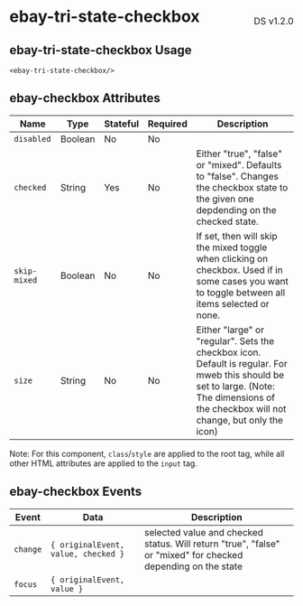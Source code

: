 <h1 style="display: flex; justify-content: space-between; align-items: center;">
    <span>
        ebay-tri-state-checkbox
    </span>
    <span style="font-weight: normal; font-size: medium; margin-bottom: -15px;">
        DS v1.2.0
    </span>
</h1>

## ebay-tri-state-checkbox Usage

```marko
<ebay-tri-state-checkbox/>
```

## ebay-checkbox Attributes

| Name         | Type    | Stateful | Required | Description                                                                                                                                                                              |
| ------------ | ------- | -------- | -------- | ---------------------------------------------------------------------------------------------------------------------------------------------------------------------------------------- |
| `disabled`   | Boolean | No       | No       |
| `checked`    | String  | Yes      | No       | Either "true", "false" or "mixed". Defaults to "false". Changes the checkbox state to the given one depdending on the checked state.                                                     |
| `skip-mixed` | Boolean | No       | No       | If set, then will skip the mixed toggle when clicking on checkbox. Used if in some cases you want to toggle between all items selected or none.                                          |
| `size`       | String  | No       | No       | Either "large" or "regular". Sets the checkbox icon. Default is regular. For mweb this should be set to large. (Note: The dimensions of the checkbox will not change, but only the icon) |

Note: For this component, `class`/`style` are applied to the root tag, while all other HTML attributes are applied to the `input` tag.

## ebay-checkbox Events

| Event    | Data                                | Description                                                                                                  |
| -------- | ----------------------------------- | ------------------------------------------------------------------------------------------------------------ |
| `change` | `{ originalEvent, value, checked }` | selected value and checked status. Will return "true", "false" or "mixed" for checked depending on the state |
| `focus`  | `{ originalEvent, value }`          |
